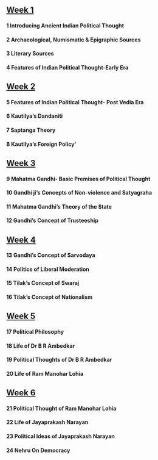 ## [Week 1](Week_1/week.md)
#### 1 Introducing Ancient Indian Political Thought
#### 2 Archaeological, Numismatic & Epigraphic Sources
#### 3 Literary Sources
#### 4 Features of Indian Political Thought-Early Era

## [Week 2](Week_2/week.md)
#### 5 Features of Indian Political Thought- Post Vedia Era
#### 6 Kautilya’s Dandaniti
#### 7 Saptanga Theory
#### 8 Kautilya’s Foreign Policy'

## [Week 3](Week_3/week.md)
####  9 Mahatma Gandhi- Basic Premises of Political Thought
####  10 Gandhi ji’s Concepts of Non-violence and Satyagraha
####  11 Mahatma Gandhi’s Theory of the State
####  12 Gandhi’s Concept of Trusteeship

## [Week 4](Week_4/week.md)
####  13 Gandhi’s Concept of Sarvodaya
####  14 Politics of Liberal Moderation
####  15 Tilak’s Concept of Swaraj
####  16 Tilak’s Concept of Nationalism

## [Week 5](Week_5/week.md)
####  17 Political Philosophy
####  18 Life of Dr B R Ambedkar
####  19 Political Thoughts of Dr B R Ambedkar
####  20 Life of Ram Manohar Lohia

## [Week 6](Week_6/week.md)
####  21 Political Thought of Ram Manohar Lohia
####  22 Life of Jayaprakash Narayan
####  23 Political Ideas of Jayaprakash Narayan
####  24 Nehru On Democracy